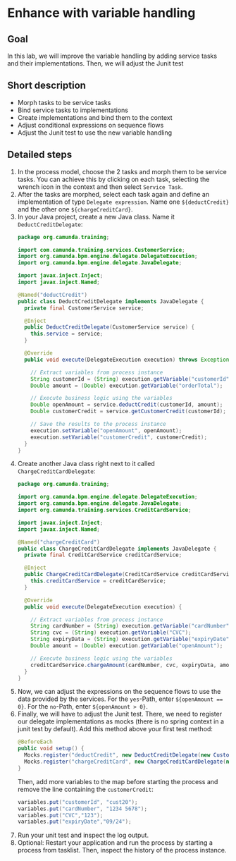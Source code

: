 # Enhance with variable handling

## Goal

In this lab, we will improve the variable handling by adding service tasks and their implementations. Then, we will adjust the Junit test

## Short description

* Morph tasks to be service tasks
* Bind service tasks to implementations
* Create implementations and bind them to the context
* Adjust conditional expressions on sequence flows
* Adjust the Junit test to use the new variable handling

## Detailed steps

1. In the process model, choose the 2 tasks and morph them to be service tasks. You can achieve this by clicking on each task, selecting the wrench icon in the context and then select `Service Task`.
2. After the tasks are morphed, select each task again and define an implementation of type `Delegate expression`. Name one `${deductCredit}` and the other one `${chargeCreditCard}`.
3. In your Java project, create a new Java class. Name it `DeductCreditDelegate`:
   ```java
   package org.camunda.training;

   import com.camunda.training.services.CustomerService;
   import org.camunda.bpm.engine.delegate.DelegateExecution;
   import org.camunda.bpm.engine.delegate.JavaDelegate;
   
   import javax.inject.Inject;
   import javax.inject.Named;
   
   @Named("deductCredit")
   public class DeductCreditDelegate implements JavaDelegate {
     private final CustomerService service;
   
     @Inject
     public DeductCreditDelegate(CustomerService service) {
       this.service = service;
     }
   
     @Override
     public void execute(DelegateExecution execution) throws Exception {

       // Extract variables from process instance
       String customerId = (String) execution.getVariable("customerId");
       Double amount = (Double) execution.getVariable("orderTotal");

       // Execute business logic using the variables
       Double openAmount = service.deductCredit(customerId, amount);
       Double customerCredit = service.getCustomerCredit(customerId);

       // Save the results to the process instance
       execution.setVariable("openAmount", openAmount);
       execution.setVariable("customerCredit", customerCredit);
     }
   }
   ```
4. Create another Java class right next to it called `ChargeCreditCardDelegate`:
   ```java
   package org.camunda.training;

   import org.camunda.bpm.engine.delegate.DelegateExecution;
   import org.camunda.bpm.engine.delegate.JavaDelegate;
   import org.camunda.training.services.CreditCardService;
   
   import javax.inject.Inject;
   import javax.inject.Named;
   
   @Named("chargeCreditCard")
   public class ChargeCreditCardDelegate implements JavaDelegate {
     private final CreditCardService creditCardService;
   
     @Inject
     public ChargeCreditCardDelegate(CreditCardService creditCardService) {
       this.creditCardService = creditCardService;
     }
   
     @Override
     public void execute(DelegateExecution execution) {

       // Extract variables from process instance
       String cardNumber = (String) execution.getVariable("cardNumber");
       String cvc = (String) execution.getVariable("CVC");
       String expiryData = (String) execution.getVariable("expiryDate");
       Double amount = (Double) execution.getVariable("openAmount");

       // Execute business logic using the variables
       creditCardService.chargeAmount(cardNumber, cvc, expiryData, amount);
     }
   }
   ```
5. Now, we can adjust the expressions on the sequence flows to use the data provided by the services. For the `yes`-Path, enter `${openAmount == 0}`. For the `no`-Path, enter `${openAmount > 0}`.
6. Finally, we will have to adjust the Junit test. There, we need to register our delegate implementations as mocks (there is no spring context in a junit test by default). Add this method above your first test method:
   ```java
   @BeforeEach
   public void setup() {
     Mocks.register("deductCredit", new DeductCreditDelegate(new CustomerService()));
     Mocks.register("chargeCreditCard", new ChargeCreditCardDelegate(new CreditCardService()));
   }
   ```
   Then, add more variables to the map before starting the process and remove the line containing the `customerCredit`:
   ```java
   variables.put("customerId", "cust20");
   variables.put("cardNumber", "1234 5678");
   variables.put("CVC","123");
   variables.put("expiryDate","09/24");
   ```
7. Run your unit test and inspect the log output.
8. Optional: Restart your application and run the process by starting a process from tasklist. Then, inspect the history of the process instance.